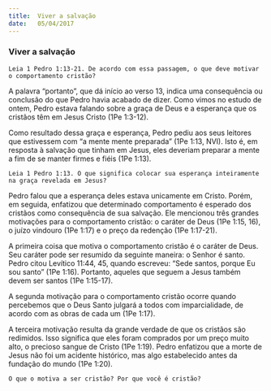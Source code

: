 ```yaml
---
title:  Viver a salvação
date:   05/04/2017
---
```


### Viver a salvação

`Leia 1 Pedro 1:13-21. De acordo com essa passagem, o que deve motivar o comportamento cristão?`

A palavra “portanto”, que dá início ao verso 13, indica uma consequência ou conclusão do que Pedro havia acabado de dizer. Como vimos no estudo de ontem, Pedro estava falando sobre a graça de Deus e a esperança que os cristãos têm em Jesus Cristo (1Pe 1:3-12).

Como resultado dessa graça e esperança, Pedro pediu aos seus leitores que estivessem com “a mente mente preparada” (1Pe 1:13, NVI). Isto é, em resposta à salvação que tinham em Jesus, eles deveriam preparar a mente a fim de se manter firmes e fiéis (1Pe 1:13).

`Leia 1 Pedro 1:13. O que significa colocar sua esperança inteiramente na graça revelada em Jesus?`

Pedro falou que a esperança deles estava unicamente em Cristo. Porém, em seguida, enfatizou que determinado comportamento é esperado dos cristãos como consequência de sua salvação. Ele mencionou três grandes motivações para o comportamento cristão: o caráter de Deus (1Pe 1:15, 16), o juízo vindouro (1Pe 1:17) e o preço da redenção (1Pe 1:17-21).

A primeira coisa que motiva o comportamento cristão é o caráter de Deus. Seu caráter pode ser resumido da seguinte maneira: o Senhor é santo. Pedro citou Levítico 11:44, 45, quando escreveu: “Sede santos, porque Eu sou santo” (1Pe 1:16). Portanto, aqueles que seguem a Jesus também devem ser santos (1Pe 1:15-17).

A segunda motivação para o comportamento cristão ocorre quando percebemos que o Deus Santo julgará a todos com imparcialidade, de acordo com as obras de cada um (1Pe 1:17).

A terceira motivação resulta da grande verdade de que os cristãos são redimidos. Isso significa que eles foram comprados por um preço muito alto, o precioso sangue de Cristo (1Pe 1:19). Pedro enfatizou que a morte de Jesus não foi um acidente histórico, mas algo estabelecido antes da fundação do mundo (1Pe 1:20).

`O que o motiva a ser cristão? Por que você é cristão?`
